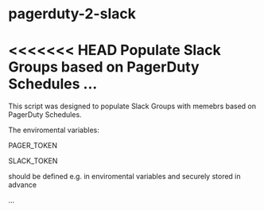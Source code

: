 # pagerduty-2-slack
<<<<<<< HEAD
Populate Slack Groups based on PagerDuty Schedules
...
=======
This script was designed to populate Slack Groups with memebrs based on PagerDuty Schedules.

The enviromental variables:

 PAGER_TOKEN
 
 SLACK_TOKEN
 
should be defined e.g. in enviromental variables and securely stored in advance 

...
